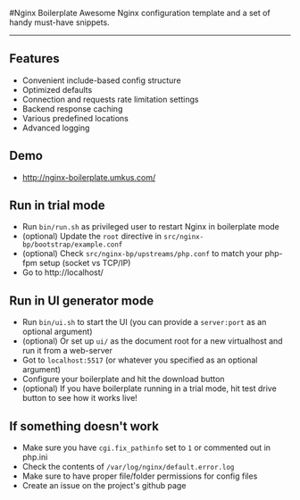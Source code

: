 #Nginx Boilerplate 
Awesome Nginx configuration template and a set of handy must-have snippets.

***
## Features
 * Convenient include-based config structure
 * Optimized defaults
 * Connection and requests rate limitation settings
 * Backend response caching
 * Various predefined locations
 * Advanced logging

## Demo
 * http://nginx-boilerplate.umkus.com/

## Run in trial mode
 * Run `bin/run.sh` as privileged user to restart Nginx in boilerplate mode
 * (optional) Update the `root` directive in `src/nginx-bp/bootstrap/example.conf`
 * (optional) Check `src/nginx-bp/upstreams/php.conf` to match your php-fpm setup (socket vs TCP/IP)
 * Go to http://localhost/

## Run in UI generator mode
 * Run `bin/ui.sh` to start the UI (you can provide a `server:port` as an optional argument)
 * (optional) Or set up `ui/` as the document root for a new virtualhost and run it from a web-server
 * Got to `localhost:5517` (or whatever you specified as an optional argument)
 * Configure your boilerplate and hit the download button
 * (optional) If you have boilerplate running in a trial mode, hit test drive button to see how it works live!

## If something doesn't work
 * Make sure you have `cgi.fix_pathinfo` set to `1` or commented out in php.ini
 * Check the contents of `/var/log/nginx/default.error.log`
 * Make sure to have proper file/folder permissions for config files
 * Create an issue on the project's github page
